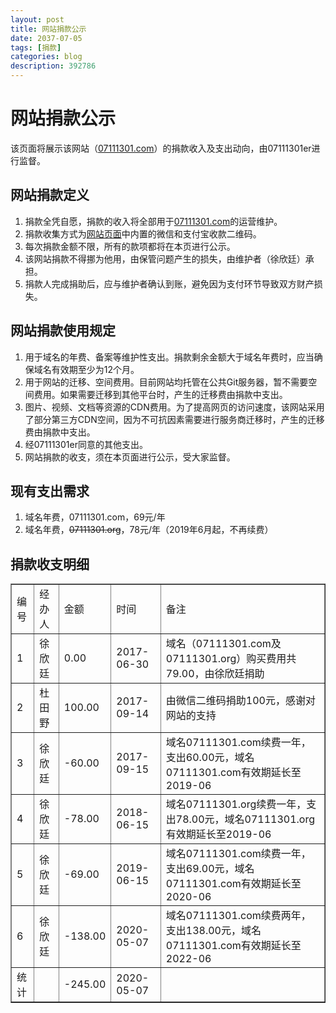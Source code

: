 ```yaml
---
layout: post
title: 网站捐款公示
date: 2037-07-05
tags: [捐款]
categories: blog
description: 392786
---
```

# 网站捐款公示
该页面将展示该网站（[07111301.com](http://www.07111301.com)）的捐款收入及支出动向，由07111301er进行监督。

## 网站捐款定义
1. 捐款全凭自愿，捐款的收入将全部用于[07111301.com](http://www.07111301.com)的运营维护。
2. 捐款收集方式为[网站页面](http://07111301.com/blog/2037/07/06/write-before/)中内置的微信和支付宝收款二维码。
3. 每次捐款金额不限，所有的款项都将在本页进行公示。
4. 该网站捐款不得挪为他用，由保管问题产生的损失，由维护者（徐欣廷）承担。
5. 捐款人完成捐助后，应与维护者确认到账，避免因为支付环节导致双方财产损失。

## 网站捐款使用规定
1. 用于域名的年费、备案等维护性支出。捐款剩余金额大于域名年费时，应当确保域名有效期至少为12个月。
2. 用于网站的迁移、空间费用。目前网站均托管在公共Git服务器，暂不需要空间费用。如果需要迁移到其他平台时，产生的迁移费由捐款中支出。
3. 图片、视频、文档等资源的CDN费用。为了提高网页的访问速度，该网站采用了部分第三方CDN空间，因为不可抗因素需要进行服务商迁移时，产生的迁移费由捐款中支出。
4. 经07111301er同意的其他支出。
5. 网站捐款的收支，须在本页面进行公示，受大家监督。

## 现有支出需求
1. 域名年费，07111301.com，69元/年
1. 域名年费，~~07111301.org~~，78元/年（2019年6月起，不再续费）

## 捐款收支明细
<table border="1">
<tr>
<td>编号</td>
<td>经办人</td>
<td>金额</td>
<td>时间</td>
<td>备注</td>
</tr>

<tr>
<td>1</td>
<td>徐欣廷</td>
<td>0.00</td>
<td>2017-06-30</td>
<td>域名（07111301.com及07111301.org）购买费用共79.00，由徐欣廷捐助</td>
</tr>

<tr>
<td>2</td>
<td>杜田野</td>
<td>100.00</td>
<td>2017-09-14</td>
<td>由微信二维码捐助100元，感谢对网站的支持</td>
</tr>

<tr>
<td>3</td>
<td>徐欣廷</td>
<td>-60.00</td>
<td>2017-09-15</td>
<td>域名07111301.com续费一年，支出60.00元，域名07111301.com有效期延长至2019-06</td>
</tr>

<tr>
<td>4</td>
<td>徐欣廷</td>
<td>-78.00</td>
<td>2018-06-15</td>
<td>域名07111301.org续费一年，支出78.00元，域名07111301.org有效期延长至2019-06</td>
</tr>

<tr>
<td>5</td>
<td>徐欣廷</td>
<td>-69.00</td>
<td>2019-06-15</td>
<td>域名07111301.com续费一年，支出69.00元，域名07111301.com有效期延长至2020-06</td>
</tr>

<tr>
<td>6</td>
<td>徐欣廷</td>
<td>-138.00</td>
<td>2020-05-07</td>
<td>域名07111301.com续费两年，支出138.00元，域名07111301.com有效期延长至2022-06</td>
</tr>

<tr>
<td>统计</td>
<td></td>
<td>-245.00</td>
<td>2020-05-07</td>
<td></td>
</tr>
</table>